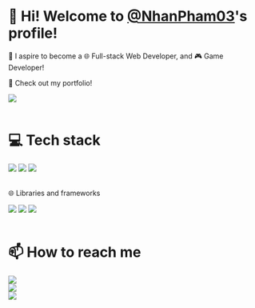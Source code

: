<h1>👋 Hi! Welcome to <a href='https://github.com/NhanPham03'>@NhanPham03</a>'s profile!</h1>

<p>🔰 I aspire to become a 🌐 Full-stack Web Developer, and 🎮 Game Developer!</p>

<div>
    <p>👀 Check out my portfolio!</p>
    <div>
        <a href='https://lostveil.netlify.app/'>
            <img src='https://img.shields.io/badge/Netlify-00C7B7?style=for-the-badge&logo=netlify&logoColor=white' />
        </a>
    </div>
</div><br>

<div>
    <h1>💻 Tech stack</h1>
    <div>
        <img src='https://img.shields.io/badge/Node%20js-339933?style=for-the-badge&logo=nodedotjs&logoColor=white' />
        <img src='https://img.shields.io/badge/TypeScript-007ACC?style=for-the-badge&logo=typescript&logoColor=white' />
        <img src='https://img.shields.io/badge/JavaScript-323330?style=for-the-badge&logo=javascript&logoColor=F7DF1E' />
    </div><br>
    <div>
        <p>🌐 Libraries and frameworks</p>
        <div>
            <img src='https://img.shields.io/badge/React-20232A?style=for-the-badge&logo=react&logoColor=61DAFB' />
            <img src='https://img.shields.io/badge/Tailwind_CSS-38B2AC?style=for-the-badge&logo=tailwind-css&logoColor=white' />
            <img src='https://img.shields.io/badge/Express%20js-000000?style=for-the-badge&logo=express&logoColor=white' />
        </div>
    </div>
</div><br>

<div>
    <h1>📫 How to reach me</h1>
    <div>
        <div>
            <a href='mailto:ph.nhan03@gmail.com'>
                <img src='https://img.shields.io/badge/Gmail-D14836?style=for-the-badge&logo=gmail&logoColor=white' />
            </a>
        </div>
        <div>
            <a href='https://lostveil.itch.io/'>
                <img src='https://img.shields.io/badge/Itch.io-FA5C5C?style=for-the-badge&logo=itchdotio&logoColor=white' />
            </a>
        </div>
        <div>
            <a href='https://www.linkedin.com/in/nhan-pham-2a5aab328/'>
                <img src='https://img.shields.io/badge/LinkedIn-0077B5?style=for-the-badge&logo=linkedin&logoColor=white' />
            </a>
        </div>
    </div>
</div>
